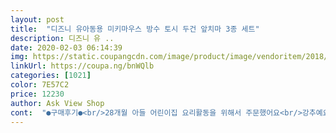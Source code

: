 ```yaml
---
layout: post 
title:  "디즈니 유아동용 미키마우스 방수 토시 두건 앞치마 3종 세트" 
description: 디즈니 유 ..
date: 2020-02-03 06:14:39 
img: https://static.coupangcdn.com/image/product/image/vendoritem/2018/10/31/3701369318/d7645826-dbbe-4c6c-b423-e3232243f403.jpg 
linkUrl: https://coupa.ng/bnWQlb 
categories: [1021] 
color: 7E57C2 
price: 12230 
author: Ask View Shop 
cont:  "●구매후기●<br/>28개월 아들 어린이집 요리활동을 위해서 주문했어요<br/>강추예요 ^^<br/>거뭇거문 물감이라고해야하나.<br/>.<br/> 그런것들이 많이<br/>그리고, 팔토시 양쪽부분에 안쪽에서 낙서된것같은<br/>다른제품도 상품평보니 별반다를것없을것 같네요.<br/><br/>도톰하고 좋아요<br/>두건도 잘 안쓰는 아인데 예뻐서 그런지 두건도 스스로 씌워달라고 하더라구요<br/>뒤에는 끈으로 묶는 형태라 조금 아쉬워요.<br/> 찍찍이로 붙여주는게 더 이쁠 것 같은데 ㅜㅜ<br/>묻어있습니다.<br/> 닦이지 않는것들이에요.<br/><br/>물론, 사용하는데 지장은 없겠죠... <br/>... <br/>.<br/> 아마도... <br/><br/>반품후 재배송을 받으려 하였으나,<br/>빈정상하는게 당연하다고 생각됩니다.<br/><br/>사진으로 찍어보았으나 사진상에는 잘 안나오네요.<br/><br/>상세페이지의 깔끔함과 다르게 오염이 되어있으니<br/>색깔이 빨간색과 검정색으로 너무 예쁘네요 :<br/> -)<br/>실제로보면 빈정상하는 수준이에요.<br/><br/>아래 상품평을 대충보고 주문하였는데요.<br/><br/>아무래도 돈주고 새제품 구매하였는데,<br/>아주좋아하네요<br/>어린이집 김장한다고해서 샀는데<br/>얼른 입혀주었는데 역시나 너무너무 좋아해요<br/>여름엔 물론 덥겠죠.<br/><br/>오히려 더 심한게 올 수도 있겠다 싶어요.<br/><br/>이거.<br/>.<br/> 사실분들 꼭 보세요.<br/><br/>이점 알고 주문하시는게 좋겠습니다.<br/><br/>일단 전체적으로 괜찮습니다만.<br/><br/>재질 확인하시라고 가까이서 찍어봤어요.<br/><br/>저희 아들이 키가 좀 작은 편인데 조금 커보이긴 하지만 올 한 해 잘 입힐 수 있을 것 같아요.<br/><br/>전면은 방수재질인 것 같아요.<br/><br/>전부다 이렇습니다!<br/>지인들도 앞치마 추천해달라고 하면 추천할만합니다.<br/><br/>팔토시 뿐만아니라, 두건 빨간끈부분, 앞치마도 빨간끈부분.<br/>.<br/><br/>28개월 아들 어린이집 요리활동을 위해서 주문했어요<br/>강추예요 ^^<br/>거뭇거문 물감이라고해야하나.<br/>.<br/> 그런것들이 많이<br/>그리고, 팔토시 양쪽부분에 안쪽에서 낙서된것같은<br/>다른제품도 상품평보니 별반다를것없을것 같네요.<br/><br/>도톰하고 좋아요<br/>두건도 잘 안쓰는 아인데 예뻐서 그런지 두건도 스스로 씌워달라고 하더라구요<br/>뒤에는 끈으로 묶는 형태라 조금 아쉬워요.<br/> 찍찍이로 붙여주는게 더 이쁠 것 같은데 ㅜㅜ<br/>묻어있습니다.<br/> 닦이지 않는것들이에요.<br/><br/>물론, 사용하는데 지장은 없겠죠... <br/>... <br/>.<br/> 아마도... <br/><br/>반품후 재배송을 받으려 하였으나,<br/>빈정상하는게 당연하다고 생각됩니다.<br/><br/>사진으로 찍어보았으나 사진상에는 잘 안나오네요.<br/><br/>상세페이지의 깔끔함과 다르게 오염이 되어있으니<br/>색깔이 빨간색과 검정색으로 너무 예쁘네요 :<br/> -)<br/>실제로보면 빈정상하는 수준이에요.<br/><br/>아래 상품평을 대충보고 주문하였는데요.<br/><br/>아무래도 돈주고 새제품 구매하였는데,<br/>아주좋아하네요<br/>어린이집 김장한다고해서 샀는데<br/>얼른 입혀주었는데 역시나 너무너무 좋아해요<br/>여름엔 물론 덥겠죠.<br/><br/>오히려 더 심한게 올 수도 있겠다 싶어요.<br/><br/>이거.<br/>.<br/> 사실분들 꼭 보세요.<br/><br/>이점 알고 주문하시는게 좋겠습니다.<br/><br/>일단 전체적으로 괜찮습니다만.<br/><br/>재질 확인하시라고 가까이서 찍어봤어요.<br/><br/>저희 아들이 키가 좀 작은 편인데 조금 커보이긴 하지만 올 한 해 잘 입힐 수 있을 것 같아요.<br/><br/>전면은 방수재질인 것 같아요.<br/><br/>전부다 이렇습니다!<br/>지인들도 앞치마 추천해달라고 하면 추천할만합니다.<br/><br/>팔토시 뿐만아니라, 두건 빨간끈부분, 앞치마도 빨간끈부분.<br/>.<br/><br/>28개월 아들 어린이집 요리활동을 위해서 주문했어요<br/>강추예요 ^^<br/>거뭇거문 물감이라고해야하나.<br/>.<br/> 그런것들이 많이<br/>그리고, 팔토시 양쪽부분에 안쪽에서 낙서된것같은<br/>다른제품도 상품평보니 별반다를것없을것 같네요.<br/><br/>도톰하고 좋아요<br/>두건도 잘 안쓰는 아인데 예뻐서 그런지 두건도 스스로 씌워달라고 하더라구요<br/>뒤에는 끈으로 묶는 형태라 조금 아쉬워요.<br/> 찍찍이로 붙여주는게 더 이쁠 것 같은데 ㅜㅜ<br/>묻어있습니다.<br/> 닦이지 않는것들이에요.<br/><br/>물론, 사용하는데 지장은 없겠죠... <br/>... <br/>.<br/> 아마도... <br/><br/>반품후 재배송을 받으려 하였으나,<br/>빈정상하는게 당연하다고 생각됩니다.<br/><br/>사진으로 찍어보았으나 사진상에는 잘 안나오네요.<br/><br/>상세페이지의 깔끔함과 다르게 오염이 되어있으니<br/>색깔이 빨간색과 검정색으로 너무 예쁘네요 :<br/> -)<br/>실제로보면 빈정상하는 수준이에요.<br/><br/>아래 상품평을 대충보고 주문하였는데요.<br/><br/>아무래도 돈주고 새제품 구매하였는데,<br/>아주좋아하네요<br/>어린이집 김장한다고해서 샀는데<br/>얼른 입혀주었는데 역시나 너무너무 좋아해요<br/>여름엔 물론 덥겠죠.<br/><br/>오히려 더 심한게 올 수도 있겠다 싶어요.<br/><br/>이거.<br/>.<br/> 사실분들 꼭 보세요.<br/><br/>이점 알고 주문하시는게 좋겠습니다.<br/><br/>일단 전체적으로 괜찮습니다만.<br/><br/>재질 확인하시라고 가까이서 찍어봤어요.<br/><br/>저희 아들이 키가 좀 작은 편인데 조금 커보이긴 하지만 올 한 해 잘 입힐 수 있을 것 같아요.<br/><br/>전면은 방수재질인 것 같아요.<br/><br/>전부다 이렇습니다!<br/>지인들도 앞치마 추천해달라고 하면 추천할만합니다.<br/><br/>팔토시 뿐만아니라, 두건 빨간끈부분, 앞치마도 빨간끈부분.<br/>.<br/><br/>" 
---
```

